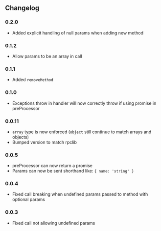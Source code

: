 ## Changelog ##

### 0.2.0 ###
* Added explicit handling of null params when adding new method

### 0.1.2 ###
* Allow params to be an array in call

### 0.1.1 ###
* Added `removeMethod`

### 0.1.0 ###
* Exceptions throw in handler will now correctly throw if using promise in preProcessor

### 0.0.11 ###
* `array` type is now enforced (`object` still continue to match arrays and objects)
* Bumped version to match rpclib

### 0.0.5 ###
* preProcessor can now return a promise
* Params can now be sent shorthand like: `{ name: 'string' }`

### 0.0.4 ###
* Fixed call breaking when undefined params passed to method with optional params

### 0.0.3 ###
* Fixed call not allowing undefined params
